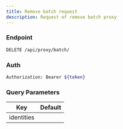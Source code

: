 ```yaml
---
title: Remove batch request
description: Request of remove batch proxy
---
```


### Endpoint

```bash
DELETE /api/proxy/batch/
```

### Auth

```bash
Authorization: Bearer ${token}
```

### Query Parameters

| Key | Default |
|-----|---------|
| identities |  |


